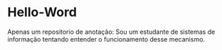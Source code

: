 # Hello-Word
Apenas um repositorio de anotação:
  Sou um estudante de sistemas de informação tentando entender o funcionamento desse mecanismo.
 
